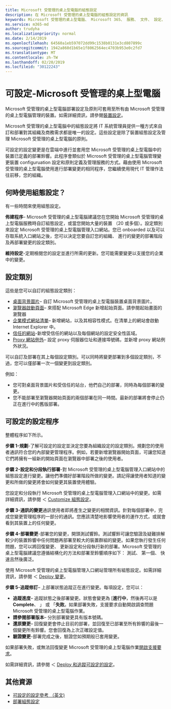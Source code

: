 ```yaml
---
title: Microsoft 受管理的桌上型電腦的組態設定
description: 在 Microsoft 受管理的桌上型電腦的組態設定的資訊
keywords: Microsoft 受管理的桌上型電腦、 Microsoft 365、 服務、 文件、 設定、 可設定的設定
ms.service: m365-md
author: trudyha
ms.localizationpriority: normal
ms.date: 2/14/2019
ms.openlocfilehash: 64560a1eb597072dd99c1538b0131e3cd807899c
ms.sourcegitcommit: 1942a860d1b65e1f8062564ec4703b953e0c2fd7
ms.translationtype: MT
ms.contentlocale: zh-TW
ms.lasthandoff: 02/20/2019
ms.locfileid: "30122243"
---
```

# <a name="configurable-settings---microsoft-managed-desktop"></a>可設定-Microsoft 受管理的桌上型電腦

Microsoft 受管理的桌上型電腦部署設定及原則可套用至所有由 Microsoft 受管理的桌上型電腦管理的裝置。如需詳細資訊，請參閱[裝置設定](../service-description/device-policies.md)。

Microsoft 受管理的桌上型電腦中的組態設定將 IT 系統管理員提供一種方式來自訂和部署對其組織及商務需求都是唯一的設定。這些設定是除了裝置組態設定及管理 Microsoft 受管理的桌上型電腦的原則。  

可設定的設定變更是在雲端中進行並套用您 Microsoft 受管理的桌上型電腦中的裝置已定義的部署鈴響。此程序會類似於 Microsoft 受管理的桌上型電腦管理變更裝置 configuruation 設定和原則定義及管理服務的方式。藉由使用 Microsoft 受管理的桌上型電腦使用進行部署變更的相同程序，您繼續使用現代 IT 管理作法往前移，您的組織。

## <a name="when-to-use-configurable-settings"></a>何時使用組態設定？

有一些時間來使用組態設定。 

**佈建程序**– Microsoft 受管理的桌上型電腦建議您在您開始 Microsoft 受管理的桌上型電腦服務時自訂組態設定，或當您開始大量的裝置 （20 或多個）。設定類別來設定 Microsoft 受管理的桌上型電腦管理入口網站。您已 onboarded 以及可以存取系統入口網站之後，您可以決定您要自訂您的組織、 進行的變更的部署階段及再部署變更的設定類別。

**維持設定**-定期檢閱您的設定並進行所需的更新。您可能需要變更以支援您的企業中的變更。   

## <a name="setting-categories"></a>設定類別

這些是您可以自訂的組態設定類別：
- [桌面背景圖片](config-setting-ref.md#desktop-background-picture)– 自訂 Microsoft 受管理的桌上型電腦裝置桌面背景圖片。 
- [瀏覽器啟動頁面](config-setting-ref.md#browser-start-pages)– 來搭配 Microsoft Edge 新增起始頁面。請參閱起始畫面的瀏覽器
- [企業模式網站清單](config-setting-ref.md#enterprise-mode-site-list-location)– 新增網站，以及其相容性模式。在清單上的網站會啟動 Internet Explorer 中。 
- [信任的網站](config-setting-ref.md#trusted-sites)-新增受信任的網站以及每個網站的設定安全性區域。 
- [Proxy 網站例外](config-setting-ref.md#proxy)– 設定 proxy 伺服器位址和連接埠號碼，並新增 proxy 網站例外狀況。

可以自訂及部署在其上每個設定類別。可以同時將變更部署到多個設定類別，不過，您可以僅部署一次一個變更到設定類別。

例如：
- 您可對桌面背景圖片和受信任的站台，他們自己的部署，同時為每個部署的變更。 
- 您不能部署至瀏覽器開始頁面的兩個部署在同一時間。最新的部署將會停止仍正在進行中的舊版部署。

## <a name="configurable-setting-process"></a>可設定的設定程序

整體程序如下所示。 

**步驟 1-規劃**-了解可設定的設定並決定您要為組織設定的設定類別。規劃您的使用者通訊符合您的內部變更管理程序。例如，若要新增瀏覽器開始頁面，可讓您知道它們將擁有一組新的開始頁面在瀏覽器中部署之後的使用者。  

**步驟 2-設定和分段執行部署**-對 Microsoft 受管理的桌上型電腦管理入口網站中的組態設定進行變更。讓他們準備好部署階段所做的變更。請記得讓使用者知道的變更和所做的變更將會如何變更其裝置使用體驗。   

您設定和分段執行 Microsoft 受管理的桌上型電腦管理入口網站中的變更。如需詳細資訊，請參閱 ＜ [Customize 組態設定](config-setting-ref.md)。 

**步驟 3-通訊的變更**通訊使用者即將產生之變更的相關資訊。針對每個部署中，完成您變更管理程序的一部分的通訊。您應該清楚地影響使用者的運作方式，或就會看到其裝置上的任何變更。

**步驟 4-部署變更**-部署您的變更，開頭測試響鈴。測試響鈴可讓您驗證及疑難排解較少的裝置鈴響中任何問題再部署至較大的裝置群組的變更。如果您執行發生任何問題，您可以將回復變更、 更新設定和分段執行新的部署。Microsoft 受管理的桌上型電腦建議您遵循結構化的方法和部署至鈴響順序如下： 測試、 第一個、 快速且然後廣泛。   

使用 Microsoft 受管理的桌上型電腦管理入口網站管理所有組態設定。如需詳細資訊，請參閱 ＜ [Deploy 變更](config-setting-deploy.md)。 

**步驟 5-追蹤修訂**– 上部署狀態追蹤正在進行變更。每項設定，您可以：
- **追蹤進度**– 追蹤狀態之後部署變更。狀態會變更為 [**進行中**，然後再可以是**Complete**、 」 或 「**失敗**。如果部署失敗，支援要求自動開啟調查問題 Microsoft 受管理的桌上型電腦作業。  
- **請參閱部署版本**– 分別部署變更具有版本號碼。
- **還原變更**– 回復變更會停止目前的部署，並回復至已部署至所有鈴響的最後一個變更所有鈴響。您會回復為上次正確設定值。
- **驗證變更**-部署完成之後，驗證您如預期般已套用變更。  

如果部署失敗，或無法回復變更 Microsoft 受管理的桌上型電腦作業[開啟支援要求](admin-support.md)。 

如需詳細資訊，請參閱 ＜ [Deploy 和追蹤可設定的設定](config-setting-deploy.md)。

## <a name="additional-resources"></a>其他資源
- [可設定的設定參考 （英文)](config-setting-ref.md) 
- [部署組態設定](config-setting-deploy.md) 
